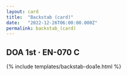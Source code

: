 ```yaml
---
layout: card
title:  "Backstab (card)"
date:   "2022-12-26T06:00:00.000Z"
permalink: backstab_(card)
---
```


## DOA 1st &middot; EN-070 C

{% include templates/backstab-doa1e.html %}
